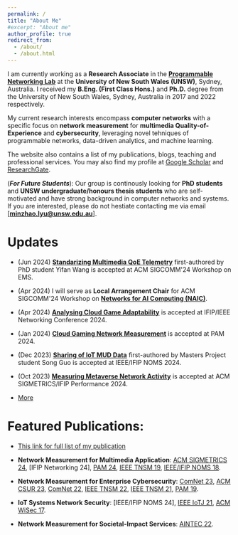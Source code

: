 ```yaml
---
permalink: /
title: "About Me"
#excerpt: "About me"
author_profile: true
redirect_from: 
  - /about/
  - /about.html
---
```


I am currently working as a **Research Associate** in the [**Programmable Networking Lab**](https://www.capabilities.unsw.edu.au/software-defined-networking-cyber-intelligence) at the **University of New South Wales (UNSW)**, Sydney, Australia.
I received my **B.Eng. (First Class Hons.)** and **Ph.D.** degree from the University of New South Wales, Sydney, Australia in 2017 and 2022 respectively. 

My current research interests encompass **computer networks** with a specific focus on **network measurement** for **multimedia Quality-of-Experience** and **cybersecurity**, leveraging novel tehniques of programmable networks, data-driven analytics, and machine learning.


The website also contains a list of my publications, blogs, teaching and professional services. You may also find my profile at [Google Scholar](https://scholar.google.com.au/citations?hl=en&user=6oFRlVcAAAAJ) and [ResearchGate](https://www.researchgate.net/profile/Minzhao-Lyu).

(***For Future Students***): Our group is continously looking for **PhD students** and **UNSW undergraduate/honours thesis students** who are self-motivated and have strong background in computer networks and systems. If you are interested, please do not hestiate contacting me via email [**minzhao.lyu@unsw.edu.au**].


Updates
======
* (Jun 2024) [**Standarizing Multimedia QoE Telemetry**](https://minzhaolyu.github.io/publications/) first-authored by PhD student Yifan Wang is accepted at ACM SIGCOMM'24 Workshop on EMS.

* (Apr 2024) I will serve as **Local Arrangement Chair** for ACM SIGCOMM'24 Workshop on [**Networks for AI Computing (NAIC)**](https://conferences.sigcomm.org/sigcomm/2024/workshop/naic/).

* (Apr 2024) [**Analysing Cloud Game Adaptability**](https://minzhaolyu.github.io/publications/) is accepted at IFIP/IEEE Networking Conference 2024.

* (Jan 2024) [**Cloud Gaming Network Measurement**](https://minzhaolyu.github.io/publications/) is accepted at PAM 2024.

* (Dec 2023) [**Sharing of IoT MUD Data**](https://minzhaolyu.github.io/publications/) first-authored by Masters Project student Song Guo is accepted at IEEE/IFIP NOMS 2024.

* (Oct 2023) [**Measuring Metaverse Network Activity**](https://minzhaolyu.github.io/publications/) is accepted at ACM SIGMETRICS/IFIP Performance 2024.


* [More](https://minzhaolyu.github.io/update/)



Featured Publications:
======

* [This link for full list of my publication](https://minzhaolyu.github.io/publications/)

* **Network Measurement for Multimedia Application**: [ACM SIGMETRICS 24](https://dl.acm.org/doi/10.1145/3626786), [IFIP Networking 24], [PAM 24](https://link.springer.com/chapter/10.1007/978-3-031-56249-5_3), [IEEE TNSM 19](https://ieeexplore.ieee.org/document/8765778), [IEEE/IFIP NOMS 18](https://ieeexplore.ieee.org/abstract/document/8406200).

* **Network Measurement for Enterprise Cybersecurity**: [ComNet 23](https://doi.org/10.1016/j.comnet.2023.109873), [ACM CSUR 23](https://dl.acm.org/doi/abs/10.1145/3547331), [ComNet 22](https://www.sciencedirect.com/science/article/pii/S1389128622004212), [IEEE TNSM 22](https://ieeexplore.ieee.org/document/9951392), [IEEE TNSM 21](https://ieeexplore.ieee.org/abstract/document/9316919), [PAM 19](https://link.springer.com/chapter/10.1007/978-3-030-15986-3_9).

* **IoT Systems Network Security**: [IEEE/IFIP NOMS 24], [IEEE IoTJ 21](https://ieeexplore.ieee.org/abstract/document/9273056), [ACM WiSec 17](https://dl.acm.org/doi/abs/10.1145/3098243.3098264).

* **Network Measurement for Societal-Impact Services**: [AINTEC 22](https://dl.acm.org/doi/10.1145/3570748.3570749).



<!-- <script type="text/javascript" src="//rf.revolvermaps.com/0/0/1.js?i=56b90rck1lh&amp;s=310&amp;m=8&amp;v=true&amp;r=false&amp;b=000000&amp;n=true&amp;c=00ff6c" async="async"></script> -->

